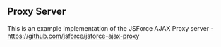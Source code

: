 ## Proxy Server
This is an example implementation of the JSForce AJAX Proxy server - https://github.com/jsforce/jsforce-ajax-proxy
